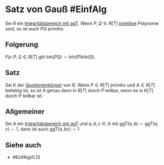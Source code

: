 # Satz von Gauß #EinfAlg 
Sei $R$ ein [Integritätsbereich mit ggT](Einf.%20Alg/Definition/Integrit%C3%A4tsbereich%20mit%20ggT.md). Wenn $P,Q\in R[T]$ [primitive](Einf.%20Alg/Definition/Inhalt%20und%20primitiv.md) Polynome sind, so ist auch $PQ$ primitiv.
## Folgerung
Für $P,Q\in R[T]$ gilt $\text{Inh}(PQ)\sim\text{Inh}(P)\text{Inh}(Q)$.
## Satz
Sei K der [Quotientenkörper](Einf.%20Alg/Definition/Konsturktion%20des%20Quotientenk%C3%B6rpers.md) von R.
Wenn $P\in R[T]$ primitiv und $A\in R[T]$ beliebig ist, so ist A genau dann in $R[T]$ durch $P$ teilbar, wenn es in $K[T]$ durch P teilbar ist.
## Allgemeiner
Sei A ein [Integritätsbereich mit ggT](Einf.%20Alg/Definition/Integrit%C3%A4tsbereich%20mit%20ggT.md) und $a,b,c\in A$ mit $\text{ggT}(a,b)\sim\text{ggT}(a,c)\sim 1$, dann ist auch $\text{ggT}(a,bc)\sim 1$
## Siehe auch
- #EinfAlgVL13 